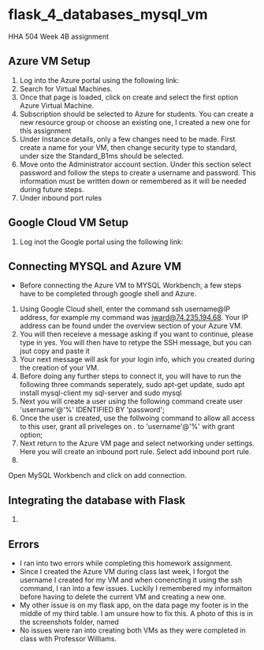 # flask_4_databases_mysql_vm
HHA 504 Week 4B assignment

## Azure VM Setup
1. Log into the Azure portal using the following link:
2. Search for Virtual Machines.
3. Once that page is loaded, click on create and select the first option Azure Virtual Machine.
4. Subscription should be selected to Azure for students. You can create a new resource group or choose an existing one, I created a new one for this assignment
5. Under Instance details, only a few changes need to be made. First create a name for your VM, then change security type to standard, under size the Standard_B1ms should be selected. 
6. Move onto the Administrator account section. Under this section select password and follow the steps to create a username and password. This information must be written down or remembered as it will be needed during future steps.  
7. Under inbound port rules 

## Google Cloud VM Setup
1. Log inot the Google portal using the following link: 

## Connecting MYSQL and Azure VM
* Before connecting the Azure VM to MYSQL Workbench, a few steps have to be completed through google shell and Azure.
1. Using Google Cloud shell, enter the command ssh username@IP address, for example my command was jward@74.235.194.68. Your IP address can be found under the overview section of your Azure VM.
2. You will then receieve a message asking if you want to continue, please type in yes. You will then have to retype the SSH message, but you can jsut copy and paste it
3. Your next message will ask for your login info, which you created during the creation of your VM.
4. Before doing any further steps to connect it, you will have to run the following three commands seperately, sudo apt-get update, sudo apt install mysql-client my sql-server and sudo mysql
5. Next you will create a user using the following command create user 'username'@'%' IDENTIFIED BY 'password';
6. Once the user is created, use the follwoing command to allow all access to this user, grant all priveleges on  *.* to 'username'@'%' with grant option;
7. Next return to the Azure VM page and select networking under settings. Here you will create an inbound port rule. Select add inbound port rule.
8. 

Open MySQL Workbench and click on add connection. 





## Integrating the database with Flask
1. 



## Errors
* I ran into two errors while completing this homework assignment. 
* Since I created the Azure VM during class last week, I forgot the username I created for my VM and when conencting it using the ssh command, I ran into a few issues. Luckily I remembered my informaiton before having to delete the current VM and creating a new one.
* My other issue is on my flask app, on the data page my footer is in the middle of my third table. I am unsure how to fix this. A photo of this is in the screenshots folder, named 
* No issues were ran into creating both VMs as they were completed in class with Professor Williams.


